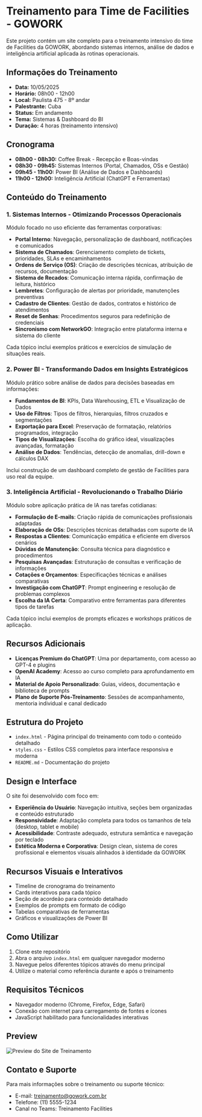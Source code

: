 # Treinamento para Time de Facilities - GOWORK

Este projeto contém um site completo para o treinamento intensivo do time de Facilities da GOWORK, abordando sistemas internos, análise de dados e inteligência artificial aplicada às rotinas operacionais.

## Informações do Treinamento

- **Data:** 10/05/2025
- **Horário:** 08h00 - 12h00
- **Local:** Paulista 475 - 8º andar
- **Palestrante:** Cuba
- **Status:** Em andamento
- **Tema:** Sistemas & Dashboard do BI
- **Duração:** 4 horas (treinamento intensivo)

## Cronograma

- **08h00 - 08h30:** Coffee Break - Recepção e Boas-vindas
- **08h30 - 09h45:** Sistemas Internos (Portal, Chamados, OSs e Gestão)
- **09h45 - 11h00:** Power BI (Análise de Dados e Dashboards)
- **11h00 - 12h00:** Inteligência Artificial (ChatGPT e Ferramentas)

## Conteúdo do Treinamento

### 1. Sistemas Internos - Otimizando Processos Operacionais
Módulo focado no uso eficiente das ferramentas corporativas:

- **Portal Interno**: Navegação, personalização de dashboard, notificações e comunicados
- **Sistema de Chamados**: Gerenciamento completo de tickets, prioridades, SLAs e encaminhamentos
- **Ordens de Serviço (OS)**: Criação de descrições técnicas, atribuição de recursos, documentação
- **Sistema de Recados**: Comunicação interna rápida, confirmação de leitura, histórico
- **Lembretes**: Configuração de alertas por prioridade, manutenções preventivas
- **Cadastro de Clientes**: Gestão de dados, contratos e histórico de atendimentos
- **Reset de Senhas**: Procedimentos seguros para redefinição de credenciais
- **Sincronismo com NetworkGO**: Integração entre plataforma interna e sistema do cliente

Cada tópico inclui exemplos práticos e exercícios de simulação de situações reais.

### 2. Power BI - Transformando Dados em Insights Estratégicos
Módulo prático sobre análise de dados para decisões baseadas em informações:

- **Fundamentos de BI**: KPIs, Data Warehousing, ETL e Visualização de Dados
- **Uso de Filtros**: Tipos de filtros, hierarquias, filtros cruzados e segmentações
- **Exportação para Excel**: Preservação de formatação, relatórios programados, integração
- **Tipos de Visualizações**: Escolha do gráfico ideal, visualizações avançadas, formatação
- **Análise de Dados**: Tendências, detecção de anomalias, drill-down e cálculos DAX

Inclui construção de um dashboard completo de gestão de Facilities para uso real da equipe.

### 3. Inteligência Artificial - Revolucionando o Trabalho Diário
Módulo sobre aplicação prática de IA nas tarefas cotidianas:

- **Formulação de E-mails**: Criação rápida de comunicações profissionais adaptadas
- **Elaboração de OSs**: Descrições técnicas detalhadas com suporte de IA
- **Respostas a Clientes**: Comunicação empática e eficiente em diversos cenários
- **Dúvidas de Manutenção**: Consulta técnica para diagnóstico e procedimentos
- **Pesquisas Avançadas**: Estruturação de consultas e verificação de informações
- **Cotações e Orçamentos**: Especificações técnicas e análises comparativas
- **Investigação com ChatGPT**: Prompt engineering e resolução de problemas complexos
- **Escolha da IA Certa**: Comparativo entre ferramentas para diferentes tipos de tarefas

Cada tópico inclui exemplos de prompts eficazes e workshops práticos de aplicação.

## Recursos Adicionais

- **Licenças Premium do ChatGPT**: Uma por departamento, com acesso ao GPT-4 e plugins
- **OpenAI Academy**: Acesso ao curso completo para aprofundamento em IA
- **Material de Apoio Personalizado**: Guias, vídeos, documentação e biblioteca de prompts
- **Plano de Suporte Pós-Treinamento**: Sessões de acompanhamento, mentoria individual e canal dedicado

## Estrutura do Projeto

- `index.html` - Página principal do treinamento com todo o conteúdo detalhado
- `styles.css` - Estilos CSS completos para interface responsiva e moderna
- `README.md` - Documentação do projeto

## Design e Interface

O site foi desenvolvido com foco em:

- **Experiência do Usuário**: Navegação intuitiva, seções bem organizadas e conteúdo estruturado
- **Responsividade**: Adaptação completa para todos os tamanhos de tela (desktop, tablet e mobile)
- **Acessibilidade**: Contraste adequado, estrutura semântica e navegação por teclado
- **Estética Moderna e Corporativa**: Design clean, sistema de cores profissional e elementos visuais alinhados à identidade da GOWORK

## Recursos Visuais e Interativos

- Timeline de cronograma do treinamento
- Cards interativos para cada tópico
- Seção de acordeão para conteúdo detalhado
- Exemplos de prompts em formato de código
- Tabelas comparativas de ferramentas
- Gráficos e visualizações de Power BI

## Como Utilizar

1. Clone este repositório
2. Abra o arquivo `index.html` em qualquer navegador moderno
3. Navegue pelos diferentes tópicos através do menu principal
4. Utilize o material como referência durante e após o treinamento

## Requisitos Técnicos

- Navegador moderno (Chrome, Firefox, Edge, Safari)
- Conexão com internet para carregamento de fontes e ícones
- JavaScript habilitado para funcionalidades interativas

## Preview

![Preview do Site de Treinamento](https://via.placeholder.com/800x400?text=GOWORK+Treinamento+Facilities)

## Contato e Suporte

Para mais informações sobre o treinamento ou suporte técnico:
- E-mail: treinamento@gowork.com.br
- Telefone: (11) 5555-1234
- Canal no Teams: Treinamento Facilities 